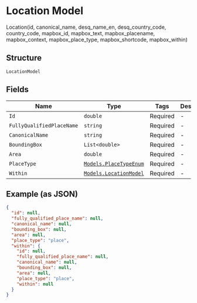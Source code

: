 
# Location Model

Location(id, canonical_name, desq_name_en, desq_country_code, country_code, mapbox_id, mapbox_text, mapbox_placename, mapbox_context, mapbox_place_type, mapbox_shortcode, mapbox_within)

## Structure

`LocationModel`

## Fields

| Name | Type | Tags | Description |
|  --- | --- | --- | --- |
| `Id` | `double` | Required | - |
| `FullyQualifiedPlaceName` | `string` | Required | - |
| `CanonicalName` | `string` | Required | - |
| `BoundingBox` | `List<double>` | Required | - |
| `Area` | `double` | Required | - |
| `PlaceType` | [`Models.PlaceTypeEnum`](../../doc/models/place-type-enum.md) | Required | - |
| `Within` | [`Models.LocationModel`](../../doc/models/location-model.md) | Required | - |

## Example (as JSON)

```json
{
  "id": null,
  "fully_qualified_place_name": null,
  "canonical_name": null,
  "bounding_box": null,
  "area": null,
  "place_type": "place",
  "within": {
    "id": null,
    "fully_qualified_place_name": null,
    "canonical_name": null,
    "bounding_box": null,
    "area": null,
    "place_type": "place",
    "within": null
  }
}
```

